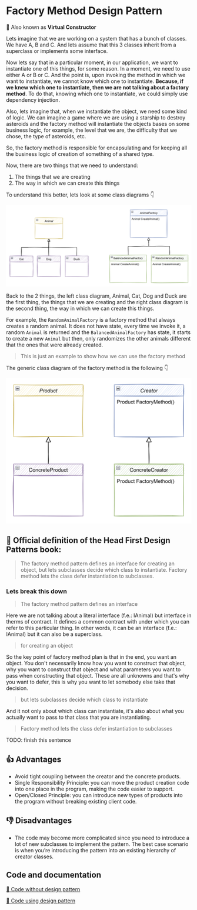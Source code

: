 # Factory Method Design Pattern

📝 Also known as **Virtual Constructor**

Lets imagine that we are working on a system that has a bunch of classes. We have A, B and C. And lets assume that this 3 classes inherit from a superclass or implements some interface.

Now lets say that in a particular moment, in our application, we want to instantiate one of this things, for some reason. In a moment, we need to use either A or B or C. And the point is, upon invoking the method in which we want to instantiate, we cannot know which one to instantiate. **Because, if we knew which one to instantiate, then we are not talking about a factory method**. To do that, knowing which one to instantiate, we could simply use dependency injection.

Also, lets imagine that, when we instantiate the object, we need some kind of logic. We can imagine a game where we are using a starship to destroy asteroids and the factory method will instantiate the objects bases on some business logic, for example, the level that we are, the difficulty that we chose, the type of asteroids, etc.

So, the factory method is responsible for encapsulating and for keeping all the business logic of creation of something of a shared type.

Now, there are two things that we need to understand:
1. The things that we are creating
1. The way in which we can create this things

To understand this better, lets look at some class diagrams 👇

![Example class diagram](../.github/images/FactoryMethodPattern/example-class-diagram.png)

Back to the 2 things, the left class diagram, Animal, Cat, Dog and Duck are the first thing, the things that we are creating and the right class diagram is the second thing, the way in which we can create this things.

For example, the `RandomAnimalFactory` is a factory method that always creates a random animal. It does not have state, every time we invoke it, a random `Animal` is returned and the `BalancedAnimalFactory` has state, it starts to create a new `Animal` but then, only randomizes the other animals different that the ones that were already created.

> This is just an example to show how we can use the factory method

The generic class diagram of the factory method is the following 👇

![Generic class diagram](../.github/images/FactoryMethodPattern/generic-class-diagram.png)

## 📖 Official definition of the **Head First Design Patterns** book:

> The factory method pattern defines an interface for creating an object, but lets subclasses decide which class to instantiate. Factory method lets the class defer instantiation to subclasses.

### Lets break this down

> The factory method pattern defines an interface

Here we are not talking about a literal interface (f.e.: IAnimal) but interface in therms of contract. It defines a common contract with under which you can refer to this particular thing. In other words, it can be an interface (f.e.: IAnimal) but it can also be a superclass.

> for creating an object

So the key point of factory method plan is that in the end, you want an object. You don't necessarily know how you want to construct that object, why you want to construct that object and what parameters you want to pass when constructing that object. These are all unknowns and that's why you want to defer, this is why you want to let somebody else take that decision.

> but lets subclasses decide which class to instantiate

And it not only about which class can instantiate, it's also about what you actually want to pass to that class that you are instantiating.

> Factory method lets the class defer instantiation to subclasses

TODO: finish this sentence

## 👍 Advantages

- Avoid tight coupling between the creator and the concrete products.
- Single Responsibility Principle: you can move the product creation code into one place in the program, making the code easier to support.
- Open/Closed Principle: you can introduce new types of products into the program without breaking existing client code.

## 👎 Disadvantages

- The code may become more complicated since you need to introduce a lot of new subclasses to implement the pattern. The best case scenario is when you’re introducing the pattern into an existing hierarchy of creator classes.

## Code and documentation

[📄 Code without design pattern](./FactoryMethodPattern.WithoutPattern/README.md)

[📄 Code using design pattern](./FactoryMethodPattern.WithPattern/README.md)